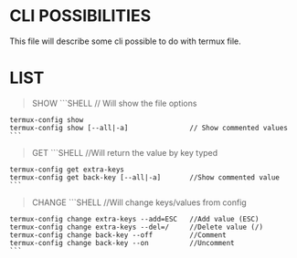# CLI POSSIBILITIES

This file will describe some cli possible to do with termux file.

# LIST

> SHOW
	```SHELL
	// Will show the file options

	termux-config show
	termux-config show [--all|-a] 			    // Show commented values
	```
> GET
	```SHELL
	//Will return the value by key typed

	termux-config get extra-keys
	termux-config get back-key [--all|-a] 		//Show commented value
	```
> CHANGE
	```SHELL
	//Will change keys/values from config

	termux-config change extra-keys --add=ESC 	//Add value (ESC)
	termux-config change extra-keys --del=/		//Delete value (/)
	termux-config change back-key --off 		//Comment
	termux-config change back-key --on 		    //Uncomment
	```
